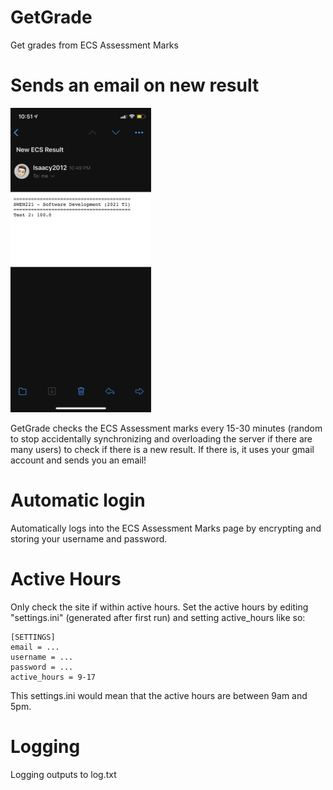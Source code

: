 # GetGrade
 Get grades from ECS Assessment Marks

# Sends an email on new result
<p float="left">
  <img src="readMeImages/received_email.PNG"  width="225" height="487.2">
</p>

GetGrade checks the ECS Assessment marks every 15-30 minutes (random to stop accidentally synchronizing and overloading the server if there are many users) to check if there is a new result. If there is, it uses your gmail account and sends you an email!

# Automatic login
Automatically logs into the ECS Assessment Marks page by encrypting and storing your username and password.

# Active Hours
Only check the site if within active hours. Set the active hours by editing "settings.ini" (generated after first run) and setting active_hours like so:

```
[SETTINGS]
email = ...
username = ...
password = ...
active_hours = 9-17

```

This settings.ini would mean that the active hours are between 9am and 5pm.

# Logging
Logging outputs to log.txt


